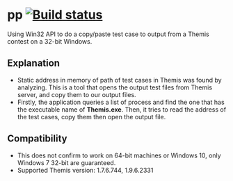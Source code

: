 # pp [![Build status](https://ci.appveyor.com/api/projects/status/s7jwvj5a45xsdtvy/branch/master?svg=true)](https://ci.appveyor.com/project/bentokun/pp/branch/master)

Using Win32 API to do a copy/paste test case to output from a Themis contest on a 32-bit Windows.

## Explanation
- Static address in memory of path of test cases in Themis was found by analyzing. This is a tool that opens the output test files from Themis server, and copy them to our output files.
- Firstly, the application queries a list of process and find the one that has the executable name of **Themis.exe**. Then, it tries to read the address of the test cases, copy them then open the output file.

## Compatibility
- This does not confirm to work on 64-bit machines or Windows 10, only Windows 7 32-bit are guaranteed.
- Supported Themis version: 1.7.6.744, 1.9.6.2331
